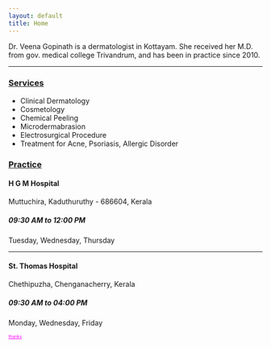 ```yaml
---
layout: default
title: Home
---
```


Dr. Veena Gopinath is a dermatologist in Kottayam. She received her M.D. from gov. medical college Trivandrum, and has been in practice since 2010.

---

### [Services]()

* Clinical Dermatology
* Cosmetology
* Chemical Peeling
* Microdermabrasion
* Electrosurgical Procedure
* Treatment for Acne, Psoriasis, Allergic Disorder

### [Practice]()

#### H G M Hospital

Muttuchira,
Kaduthuruthy - 686604,
Kerala

##### 09:30 AM to 12:00 PM

Tuesday, Wednesday, Thursday

---

#### St. Thomas Hospital

Chethipuzha,
Chenganacherry,
Kerala

##### 09:30 AM to 04:00 PM

Monday, Wednesday, Friday

<a style='font-size:60%;color:#FF00FF' href='http://hyde.getpoole.com/'>thanks</a>
